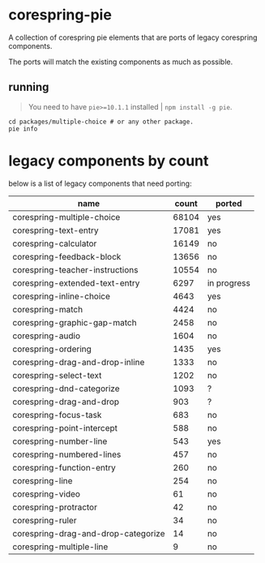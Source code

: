# corespring-pie

A collection of corespring pie elements that are ports of legacy corespring components.

The ports will match the existing components as much as possible.

## running

> You need to have `pie>=10.1.1` installed | `npm install -g pie`.

```shell
cd packages/multiple-choice # or any other package.
pie info 
```


# legacy components by count 

below is a list of legacy components that need porting: 

|                name                 | count |   ported    |
| ----------------------------------- | ----- | ----------- |
| corespring-multiple-choice          | 68104 | yes         |
| corespring-text-entry               | 17081 | yes         |
| corespring-calculator               | 16149 | no          |
| corespring-feedback-block           | 13656 | no          |
| corespring-teacher-instructions     | 10554 | no          |
| corespring-extended-text-entry      | 6297  | in progress |
| corespring-inline-choice            | 4643  | yes         |
| corespring-match                    | 4424  | no          |
| corespring-graphic-gap-match        | 2458  | no          |
| corespring-audio                    | 1604  | no          |
| corespring-ordering                 | 1435  | yes         |
| corespring-drag-and-drop-inline     | 1333  | no          |
| corespring-select-text              | 1202  | no          |
| corespring-dnd-categorize           | 1093  | ?           |
| corespring-drag-and-drop            | 903   | ?           |
| corespring-focus-task               | 683   | no          |
| corespring-point-intercept          | 588   | no          |
| corespring-number-line              | 543   | yes         |
| corespring-numbered-lines           | 457   | no          |
| corespring-function-entry           | 260   | no          |
| corespring-line                     | 254   | no          |
| corespring-video                    | 61    | no          |
| corespring-protractor               | 42    | no          |
| corespring-ruler                    | 34    | no          |
| corespring-drag-and-drop-categorize | 14    | no          |
| corespring-multiple-line            | 9     | no          |

